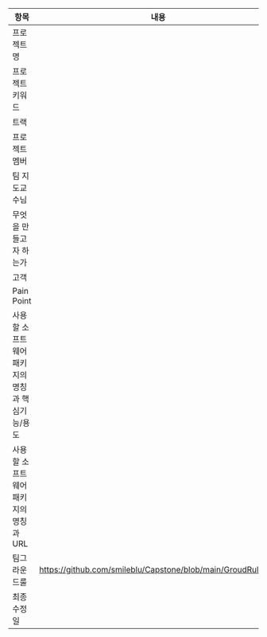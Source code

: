 | 항목 | 내용 |
|------|------|
| 프로젝트명 |  |
| 프로젝트 키워드 |  |
| 트랙 |  |
| 프로젝트 멤버 |  |
| 팀 지도교수님 |  |
| 무엇을 만들고자 하는가 |  |
| 고객 |  |
| Pain Point |  |
| 사용할 소프트웨어 패키지의 명칭과 핵심기능/용도 |  |
| 사용할 소프트웨어 패키지의 명칭과 URL |  |
| 팀그라운드룰 | https://github.com/smileblu/Capstone/blob/main/GroudRule.md |
| 최종수정일 |  |


